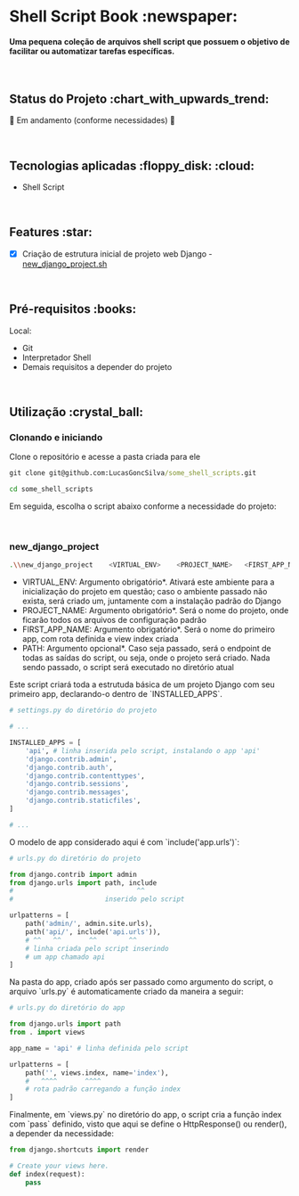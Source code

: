 <h1>Shell Script Book :newspaper: </h1>

<h4 align='justify'>Uma pequena coleção de arquivos shell script que possuem o objetivo de facilitar ou automatizar tarefas específicas.</h4>

<br>

<h2>Status do Projeto :chart_with_upwards_trend: </h2>

:construction: Em andamento (conforme necessidades) :construction:

<br>

<h2>Tecnologias aplicadas :floppy_disk: :cloud: </h2>

<ul>
<li>Shell Script</li>
</ul>

<br>

<h2>Features :star: </h2>

- [x] Criação de estrutura inicial de projeto web Django - [new_django_project.sh](#new_django_project)

<br>

<h2>Pré-requisitos :books: </h2>

Local:
<ul>
<li>Git</li>
<li>Interpretador Shell</li>
<li>Demais requisitos a depender do projeto</li>
</ul>

<br>

<h2>Utilização :crystal_ball: </h2>

<h3>Clonando e iniciando</h3>

Clone o repositório e acesse a pasta criada para ele
```cmd
git clone git@github.com:LucasGoncSilva/some_shell_scripts.git

cd some_shell_scripts

```
Em seguida, escolha o script abaixo conforme a necessidade do projeto:

<br>

<h3>new_django_project</h3>

```bash
.\\new_django_project    <VIRTUAL_ENV>    <PROJECT_NAME>   <FIRST_APP_NAME>   <PATH>
```
<ul>
<li>VIRTUAL_ENV: Argumento obrigatório*. Ativará este ambiente para a inicialização do projeto em questão; caso o ambiente passado não exista, será criado um, juntamente com a instalação padrão do Django</li>
<li>PROJECT_NAME: Argumento obrigatório*. Será o nome do projeto, onde ficarão todos os arquivos de configuração padrão</li>
<li>FIRST_APP_NAME: Argumento obrigatório*. Será o nome do primeiro app, com rota definida e view index criada</li>
<li>PATH: Argumento opcional*. Caso seja passado, será o endpoint de todas as saídas do script, ou seja, onde o projeto será criado. Nada sendo passado, o script será executado no diretório atual</li>
</ul>

<p>Este script criará toda a estrutuda básica de um projeto Django com seu primeiro app, declarando-o dentro de `INSTALLED_APPS`.</p>

```python
# settings.py do diretório do projeto

# ...

INSTALLED_APPS = [
    'api', # linha inserida pelo script, instalando o app 'api'
    'django.contrib.admin',
    'django.contrib.auth',
    'django.contrib.contenttypes',
    'django.contrib.sessions',
    'django.contrib.messages',
    'django.contrib.staticfiles',
]

# ...

```

<p>O modelo de app considerado aqui é com `include('app.urls')`:</p>

```python
# urls.py do diretório do projeto

from django.contrib import admin
from django.urls import path, include
#                               ^^
#                       inserido pelo script

urlpatterns = [
    path('admin/', admin.site.urls),
    path('api/', include('api.urls')),
    # ^^   ^^       ^^        ^^
    # linha criada pelo script inserindo
    # um app chamado api
]

```

<p>Na pasta do app, criado após ser passado como argumento do script, o arquivo `urls.py` é automaticamente criado da maneira a seguir:</p>

```python
# urls.py do diretório do app

from django.urls import path
from . import views

app_name = 'api' # linha definida pelo script

urlpatterns = [
    path('', views.index, name='index'),
    #   ^^^^       ^^^^
    # rota padrão carregando a função index
]

```

<p>Finalmente, em `views.py` no diretório do app, o script cria a função index com `pass` definido, visto que aqui se define o HttpResponse() ou render(), a depender da necessidade:</p>

```python
from django.shortcuts import render

# Create your views here.
def index(request):
    pass

```